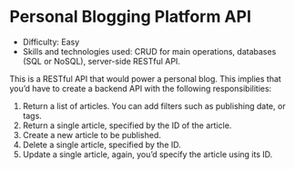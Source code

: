 # Personal Blogging Platform API

- Difficulty: Easy
- Skills and technologies used: CRUD for main operations, databases (SQL or NoSQL), server-side RESTful API.

This is a RESTful API that would power a personal blog. This implies that you’d have to create a backend API with the following responsibilities:

1. Return a list of articles. You can add filters such as publishing date, or tags.
2. Return a single article, specified by the ID of the article.
3. Create a new article to be published.
4. Delete a single article, specified by the ID.
5. Update a single article, again, you’d specify the article using its ID.